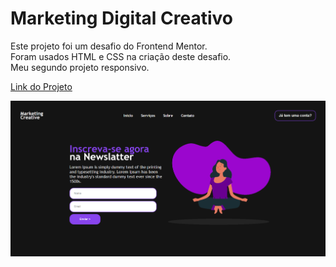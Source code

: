 # Marketing Digital Creativo
Este projeto foi um desafio do Frontend Mentor.<br>
Foram usados HTML e CSS na criação deste desafio.<br>
Meu segundo projeto responsivo.<br>

<a href="https://marketing-digital-creativo-mr0dgqin9-eduardzs.vercel.app/">Link do Projeto</a>

<img src="mdc.png" alt="Imagem do Projeto">
